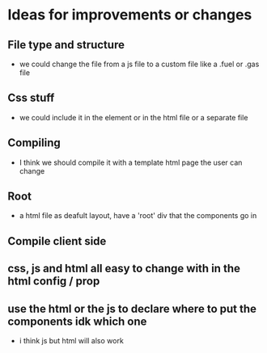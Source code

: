 # Ideas for improvements or changes

## File type and structure

- we could change the file from a js file to a custom file like a .fuel or .gas file

## Css stuff

- we could include it in the element or in the html file or a separate file

## Compiling

- I think we should compile it with a template html page the user can change

## Root

- a html file as deafult layout, have a 'root' div that the components go in

## Compile client side

## css, js and html all easy to change with in the html config / prop

## use the html or the js to declare where to put the components idk which one

- i think js but html will also work
